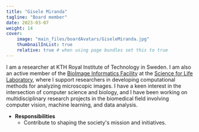 ```yaml
---
title: "Gisele Miranda"
tagline: "Board member"
date: 2023-03-07
weight: 14
cover:
    image: "main_files/boardAvatars/GiseleMiranda.jpg"
    thumbnailInList: true
    relative: true # when using page bundles set this to true
---
```

I am a researcher at KTH Royal Institute of Technology in Sweden. I am also an active member of the [BioImage Informatics Facility](https://biifsweden.github.io/) at the [Science for Life Laboratory](https://www.scilifelab.se/), where I support researchers in developing computational methods for analyzing microscopic images. I have a keen interest in the intersection of computer science and biology, and I have been working on multidisciplinary research projects in the biomedical field involving computer vision, machine learning, and data analysis.

- **Responsibilities**
  - Contribute to shaping the society's mission and initiatives.
